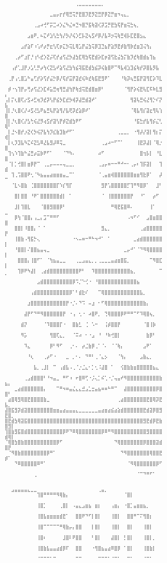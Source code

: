 ⠀⠀⠀⠀⠀⠀⠀⠀⠀⠀⠀⠀⠀⠀⠀⠀⠀⠀⠀⠀⠀⠀⢀⣀⣀⣀⣀⣀⣀⣀⡀⠀⠀⠀⠀⠀⠀⠀⠀⠀⠀⠀⠀⠀⠀⠀⠀⠀⠀⠀⠀⠀
⠀⠀⠀⠀⠀⠀⠀⠀⠀⠀⠀⠀⠀⠀⣀⣤⡤⡖⡞⢿⣛⢭⡛⣟⣿⡹⣟⡻⣝⣛⡟⡿⣝⡛⣶⠲⢤⣄⡀⠀⠀⠀⠀⠀⠀⠀⠀⠀⠀⠀⠀⠀
⠀⠀⠀⠀⠀⠀⠀⠀⠀⢀⣠⠴⢚⠋⡭⣉⠴⡱⣌⠳⣌⠶⣙⠲⣿⡙⣯⢷⣽⢎⡽⣩⡛⣟⣳⢯⡟⣶⢭⣓⢦⡀⠀⠀⠀⠀⠀⠀⠀⠀⠀⠀
⠀⠀⠀⠀⠀⠀⠀⣠⣶⠟⡀⠦⣍⠞⣱⢣⣓⢳⡜⡳⡜⢮⡱⣋⡧⣝⢦⣫⠞⡿⡜⣧⠽⡲⢭⢷⣛⢾⡧⣏⣟⣿⣢⣄⠀⠀⠀⠀⠀⠀⠀⠀
⠀⠀⠀⠀⠀⣠⡞⣵⠏⠰⢡⠞⡴⡛⣖⢣⢏⡶⣍⡳⢭⣇⢿⣡⡟⣬⣳⢭⡿⣹⣙⣦⡟⣵⡻⣟⡾⣷⢻⡷⣞⣶⣹⢬⢳⡄⠀⠀⠀⠀⠀⠀
⠀⠀⠀⢀⡴⠋⣰⡏⡘⢰⠣⣞⡱⣝⡬⢏⡞⣴⢫⣜⡳⣼⣳⣏⢿⣳⢯⣟⣾⡵⣏⡶⣽⢫⣗⣬⣳⡍⣷⡹⣞⢷⣿⣾⣦⢹⣦⠀⠀⠀⠀⠀
⠀⠀⢠⡞⢁⣸⡟⡰⣡⢃⡛⡴⢳⢎⣝⣣⠞⣵⢫⣜⣳⢳⣮⢽⣯⣟⣾⣳⣮⡽⢮⣷⣿⠟⠉⠻⣧⢾⣱⣹⣮⢷⡞⡽⣿⣧⡻⣧⠀⠀⠀⠀
⠀⢀⡟⢠⢂⣿⣡⠓⣤⢋⡞⡵⢫⡞⣬⡓⡿⡜⢯⡞⣭⡟⣽⣞⢮⠷⣞⢷⣯⣟⣻⠟⠁⠀⠀⠀⠘⢷⡽⢦⣛⣯⡟⣽⢻⣏⡵⠹⣇⠀⠀⠀
⠀⡾⠐⢢⢹⡟⡤⢛⡴⢫⣜⡱⣏⠾⣥⣛⢶⢻⣛⣼⢳⡟⢷⣺⢭⣟⣾⣿⣶⡿⠃⠀⠀⠀⠀⠀⠀⠈⢻⡟⡵⢮⣟⢧⣏⠯⠷⣇⣻⡄⠀⠀
⢠⡇⡍⢆⣿⢏⡔⣫⠴⣋⢶⡹⣞⡽⢣⡟⣮⡳⣏⣞⡳⢾⡽⣼⣛⣾⣽⠞⠁⠀⠀⠀⠀⠀⠀⠀⠀⠀⠀⢻⣽⢧⣛⢮⣜⢻⡑⠎⡝⣧⠀⠀
⢸⡇⡘⢆⣿⢎⡜⠴⣫⢜⣣⠟⣦⣛⢧⡟⣵⢻⡜⣧⢟⡽⣞⣵⡿⠞⠁⠀⠀⠀⠀⠀⠀⠀⠀⠀⠀⠀⠀⠈⢿⣧⢻⡎⣽⣖⢻⢧⢱⣿⠀⠀
⢸⡇⡘⢆⣿⢎⡜⣣⢓⢮⣜⡻⢴⣫⡞⣽⢣⡟⡾⣝⣾⣳⠟⠋⠀⠀⠀⠀⠀⠀⠀⠀⠀⠀⠀⠀⠀⠀⠀⠀⠘⣯⣓⡞⣧⢻⡮⣌⢃⢿⠃⠀
⠀⡇⣘⠢⣿⡞⡰⣝⢎⡳⢮⡝⣧⢳⡹⣎⣷⣹⣷⠞⠋⠁⠀⠀⠀⠀⠀⠀⠀⠀⠀⠀⠀⠀⠀⢀⣀⣀⡀⠀⠐⢻⡼⡜⣽⡇⢻⡆⡍⢾⡇⠀
⠀⡇⢆⡹⣹⣧⠳⣍⠮⣝⣣⠿⣜⣧⣻⡼⠿⢭⣀⠀⠀⠀⠀⠀⠀⠀⠀⠀⠀⠀⢀⣠⠴⠒⠋⠉⠁⠀⠀⠀⠀⢸⣟⡽⣼⡇⠈⢿⡐⣿⠀⠀
⠀⢹⢢⠱⢹⣷⠓⣬⣛⡴⣭⡷⠟⠋⠁⠀⠀⠀⠈⠙⠳⠄⠀⠀⠀⠀⠀⠀⠀⠴⠋⠀⠀⠀⠀⠀⠀⠀⠀⠀⠀⠀⣿⢲⡧⡇⠀⠘⣇⣿⠀⠀
⠀⠈⡇⡁⢚⣿⡇⣶⡿⡟⠉⠀⢀⣀⡤⠤⠤⠤⢤⣀⣀⡀⠀⠀⠀⠀⠀⠀⠀⢀⣠⡤⠶⠒⠒⠛⠚⠒⠂⢀⡤⠆⢹⡯⣽⡇⠀⠀⢹⣾⠀⠀
⠀⠀⢹⢀⢩⣿⣿⠟⢂⠈⠳⣦⣤⣤⣴⣶⣶⣶⣤⣀⠉⠁⠀⠀⠀⠀⠀⠀⠀⠈⢀⣤⣶⢾⣿⣿⣿⣿⣿⣿⣶⣶⢻⣗⡿⠁⠀⠀⡼⠉⠀⠀
⠀⠀⠈⣇⠢⣿⣷⠀⢈⣿⣿⣿⣿⣿⣿⣿⡏⠱⡎⢻⡏⠀⠀⠀⠀⠀⠀⠀⠀⠀⣻⡟⢡⣿⣿⣿⣿⣿⡋⢹⠛⠻⣿⡿⠁⠀⠀⣸⠃⠀⠀⠀
⠀⠀⠀⣿⡇⣿⣿⠀⠘⠟⠁⣿⣿⣿⣿⣿⣿⣾⡇⠀⠁⠀⠀⠀⠀⠀⠀⠀⠀⠀⠈⠀⢸⣿⣿⣿⣿⣿⣿⡟⠀⠀⠘⠁⠀⠀⡴⠋⠀⠀⠀⠀
⠀⠀⠀⣸⡇⢹⣿⣇⠀⠀⠀⠈⣿⣿⣻⣿⣿⡿⠃⠀⠀⠀⠀⠀⠀⠀⠀⠀⠀⠀⠀⠀⠀⠛⢿⣟⣯⣿⠿⠄⠀⠀⠀⠀⠀⢸⠁⠀⠀⣀⠀⠀
⠀⠀⠀⡿⢳⠈⣿⣿⡄⢠⣀⡄⣩⠉⠛⠛⠋⠀⠀⠀⠀⠀⠀⠀⠀⠀⠀⠀⠀⠀⠀⠀⠀⠀⠀⠀⠀⠀⠠⠲⠋⠊⠀⠀⣠⣿⣶⣿⣿⣿⠀⠀
⠀⠀⠀⣿⣿⡇⠸⣿⣿⡄⠈⠀⠁⠀⠀⠀⠀⠀⠀⠀⠀⠀⠀⠀⠀⠀⠀⠀⠀⠀⣻⣄⡀⠀⠀⠀⠀⠀⠀⠀⠀⠀⢀⣴⣿⣿⣿⣿⣿⡟⠀⠀
⠀⠀⠀⢸⣿⣷⠠⢻⣯⡓⢄⠀⠀⠀⠀⠀⠀⠀⠀⠀⠀⠐⠢⠤⠶⠒⠛⠓⠲⠚⠁⠀⠁⠀⠀⠀⠀⠀⠀⠀⣀⣴⣾⣿⣿⣿⣿⣿⣿⡇⠀⠀
⠀⠀⠀⠘⣿⣿⡇⠌⣿⣿⣦⣤⢤⣀⠀⠀⠀⠀⠀⠀⠀⠀⠀⠀⠀⠀⠀⠀⠀⠀⠀⠀⠀⠀⠀⠀⠀⣀⡤⠚⠁⠈⠙⠻⢿⣿⣿⣿⣿⡇⠀⠀
⠀⠀⠀⠀⣿⣿⣿⡄⢸⣿⠋⠁⠀⠈⢳⣦⣤⣀⣀⠀⠀⠀⢀⣀⣠⣤⣄⡀⡀⢀⣀⣀⣀⣤⣴⣶⣿⣯⡀⠀⠀⠀⠀⠀⠀⠉⠻⣿⣏⡇⠀⠀
⠀⠀⠀⠀⢹⡿⠟⠳⣼⡇⠀⢀⣴⣾⣿⣿⣿⣿⣿⣿⣿⣿⣿⠟⠃⠀⠀⠹⣿⣿⣿⣿⣿⣿⣿⣿⣿⣿⣿⣦⡀⠀⠀⠀⠀⠀⠀⠀⠉⠁⠀⠀
⠀⠀⠀⠀⠀⠀⠀⠀⠀⠀⣠⣾⣿⣿⣿⣿⣿⣿⣿⣿⣿⡿⠩⡈⠑⢊⠐⠀⠘⣿⣿⣿⣿⣿⣿⣿⣿⣿⣿⣿⣿⣦⠀⠀⠀⠀⠀⠀⠀⠀⠀⠀
⠀⠀⠀⠀⠀⠀⠀⠀⢠⣾⣿⣿⣿⣿⣿⣿⣿⣿⣿⣿⡿⠁⠃⣾⣗⠎⠀⠀⠀⠉⢿⣿⣿⣿⣿⣿⣿⣿⣿⣿⣿⣿⣧⡀⠀⠀⠀⠀⠀⠀⠀⠀
⠀⠀⠀⠀⠀⠀⠀⣰⣿⣿⣿⣿⣿⣿⣿⣿⣿⣿⣿⡟⠐⡈⠄⠙⠩⠀⠤⣰⠀⠂⠋⢿⣿⣿⣿⣿⣿⣿⣿⣿⣿⣿⣿⣷⡄⠀⠀⠀⠀⠀⠀⠀
⠀⠀⠀⠀⠀⠀⣼⡟⠋⠙⠛⠻⣿⣿⣿⣿⣿⣿⡟⠀⠐⢠⠀⢂⠐⠀⠴⣿⠟⡀⠀⢙⢿⣿⣿⣿⡿⠟⠛⠛⠉⠋⠹⢿⣿⢦⡀⠀⠀⠀⠀⠀
⠀⠀⠀⠀⠀⣾⡝⠀⠀⠀⠀⠀⠈⠹⣿⣿⣿⡏⠐⠀⠀⣿⣷⣃⠀⢈⠀⠡⠒⠀⠀⢨⡾⣿⣿⡟⠀⠀⠀⠀⠀⠀⠀⠈⣿⢸⡷⠀⠀⠀⠀⠀
⠀⠀⠀⠀⠀⠻⡥⠀⠀⠀⠀⠀⠀⠀⢻⣿⢏⣄⡀⠀⠀⠈⠭⠴⠀⠂⠐⣠⠀⠘⠀⠘⠷⢚⣿⡇⠀⠀⠀⠀⠀⠀⠀⠀⣷⡿⠃⠀⠀⠀⠀⠀
⠀⠀⠀⠀⠀⠀⠹⣄⠀⠀⠀⠀⠀⠀⡿⠃⠻⠋⠀⠀⢀⠂⠄⠀⡴⣈⣷⡿⢀⠁⠈⠄⠀⠈⠈⢷⡄⠀⠀⠀⠀⠀⠀⣠⠟⠁⠀⠀⠀⠀⠀⠀
⠀⠀⠀⠀⠀⠀⠀⠘⢆⠀⠀⠀⢀⡴⠋⠐⠀⠀⠀⣀⠀⡀⠂⠄⠀⠙⠛⠃⢀⠈⣄⡢⠀⠀⠀⠈⢳⡄⠀⠀⠀⠀⣠⣷⣄⡀⠀⠀⠀⠀⠀⠀
⠀⠀⠀⠀⠀⠀⠀⠀⠀⣧⡀⢀⣸⡇⠀⠉⠀⢠⣾⣧⠠⢀⠈⡐⣈⣄⠂⡁⢂⠨⣼⣿⠀⠁⠀⠀⢪⣿⣷⣷⣶⣿⣿⣿⣿⣿⣦⣄⠀⠀⠀⠀
⠀⠀⠀⠀⠀⠀⢀⣠⣾⣿⣿⣿⠃⠘⠲⣤⣀⠀⠛⠋⠰⠀⠖⣿⠿⢋⠐⡨⢄⡁⠮⢁⠐⡈⢤⣤⠞⠻⣿⣿⣿⣿⣿⣿⣿⣿⣿⣿⣷⣦⡄⠀
⠀⠀⠀⣀⣴⣾⣿⣿⣿⣿⣿⣿⡄⠀⠀⠀⠉⠛⠲⠶⣤⣌⣄⣄⣚⣠⣁⣒⣤⣦⠶⠶⠓⠛⠉⠀⠀⣼⣿⣿⣿⣿⣿⣿⣿⣿⣿⡿⣿⣿⠃⠀
⠀⣴⣿⢿⣻⢿⣿⣟⣿⣿⣿⣿⣷⣀⠀⠀⠀⠀⠀⠀⠀⠀⠀⠀⠀⠀⠀⠀⠀⠀⠀⠀⠀⠀⠀⢀⣴⣿⣿⣿⣿⣿⣿⣿⣟⣿⢿⡽⣟⣧⡀⠀
⣼⣿⣯⣻⡽⣾⣽⣿⣿⣿⣿⣿⣿⣿⣿⣶⣶⣤⣴⣤⣤⣤⣄⣀⣀⣀⣀⣀⣀⣤⣴⣶⣴⣮⣴⣵⣾⣿⣿⣿⣿⣿⣿⣟⣾⣽⡿⣿⣻⣟⣿⡀
⣿⣟⣾⣳⢿⣽⣯⣿⣿⣿⣿⣿⣿⣿⣿⣿⣿⣿⣿⣿⣿⣿⣿⣿⣿⣿⣿⣿⣿⣿⣿⣿⣿⣿⣿⣿⣿⣿⣿⣿⣿⣿⣿⣻⣟⣾⡿⣟⣷⣿⣻⡇
⢹⣿⣷⣻⣯⣿⣾⣿⣿⣿⣿⣿⣿⣿⣿⣿⣿⣿⡿⠟⠙⠿⢿⣿⣿⣿⣿⣿⣿⣿⡿⠿⠛⠻⣿⣿⣿⣿⣿⣿⣿⣿⣿⣿⣻⣿⣿⣿⣿⣾⢿⡇
⠈⢿⣿⣳⣿⣷⣿⣿⣿⣿⣿⣿⣿⣿⣿⣿⡿⠋⠀⠀⠀⠀⠀⠀⠀⠀⠀⠀⠀⠀⠀⠀⠀⠀⠙⢿⣿⣿⣿⣿⣿⣿⣿⡿⣿⣿⣿⣽⣾⣿⡟⠀
⠀⠈⠻⣿⣷⣿⣿⣿⣿⣿⣿⣿⣿⡿⠛⠁⠀⠀⠀⠀⠀⠀⠀⠀⠀⠀⠀⠀⠀⠀⠀⠀⠀⠀⠀⠀⠙⠻⣿⣿⣿⣿⣿⣿⣿⢿⣿⣿⣟⡾⠁⠀
⠀⠀⠀⠙⠿⣿⣿⣿⣿⣿⠿⠛⠁⠀⠀⠀⠀⠀⠀⠀⠀⠀⠀⠀⠀⠀⠀⠀⠀⠀⠀⠀⠀⠀⠀⠀⠀⠀⠈⠻⢿⣿⣿⣿⣿⣿⣿⡿⠋⠀⠀⠀
⠀⠀⠀⠀⠀⠀⠀⠀⠀⢀⠀⠀⠀⠀⠀⠀⠀⠀⠀⠀⠀⠀⠀⠀⠀⠀⠀⠀⠀⠀⠀⠀⠀⠀⠀⠀⠀⠀⠀⠀⠀⠈⠉⠙⠛⠋⠁⠀⠀⠀⠀⠀

⠀⠀⣠⣤⣤⣤⣤⣄⣀⣀⠀⠀⠀⠀⠀⠀⠀⠀⠀⠀⠀⠀⠀⠀⠀⠀⠀⠀⠀⢀⣤⡀⠀⠀⠀⠀⠀⠀⠀⠀⠀⠀⠀⠀⠀⠀⠀⠀⠀
⠀⠀⠀⠀⠀⠀⠀⠀⠀⠀⢹⣿⠛⠛⠛⠛⠻⢿⣷⡄⠀⠀⠀⠀⠀⠀⠀⠀⠀⠀⠀⠀⠀⠀⠀⠀⠀⠈⣿⡇⠀⠀⠀⠀⠀⠀⠀⠀⠀⠀⠀⠀⠀⠀⠀⠀⠀
⠀⠀⠀⠀⠀⠀⠀⠀⠀⠀⢸⣿⡁⠀⠀⠀⠀⢀⣿⡇⠀⠠⣤⣄⣠⣶⣦⠀⣶⡆⠀⠀⠀⢠⣶⡄⠀⠐⣿⡁⣤⣶⣶⣦⡀⠀⠀⠀⠀⠀⠀⠀⠀⠀⠀⠀⠀
⠀⠀⠀⠀⠀⠀⠀⠀⠀⠀⢸⣿⣧⣶⣶⣶⣶⣾⣟⠁⠀⠀⣿⣿⠟⠙⠋⡇⣿⡇⠀⠀⠀⢸⣿⡇⠀⠀⣿⣿⠛⠉⠍⢻⣿⡆⠀⠀⠀⠀⠀⠀⠀⠀⠀⠀⠀
⠀⠀⠀⠀⠀⠀⠀⠀⠀⠀⢸⣿⠉⠉⠉⠉⠉⠛⢿⣷⡤⡄⣿⣿⠀⠀⠀⡇⣿⡇⠀⠀⠀⢸⣿⡇⠀⠀⣿⡇⠀⠀⠀⢸⣿⡇⠀⠀⠀⠀⠀⠀⠀⠀⠀⠀⠀
⠀⠀⠀⠀⠀⠀⠀⠀⠀⠀⢸⣿⠆⠀⠀⠀⠀⠀⣸⣿⠇⠟⣿⣿⠀⠀⠀⠃⣿⡇⠀⠀⠀⣼⣿⡇⠀⡃⣿⡇⠀⠀⠀⢸⣿⡇⡀⠀⠀⠀⠀⠀⠀⠀⠀⠀⠀
⠀⠀⠀⠀⠀⠀⠀⠀⠀⠀⢸⣿⣷⣧⣤⣤⣴⣾⡿⠏⠀⠀⣿⣿⠀⠀⠀⠐⢻⣿⣦⣤⣴⠿⣿⡿⠀⠁⣿⡇⠀⠀⠀⢸⣿⣷⡇⠀⠀⠀⠀⠀⠀⠀⠀⠀⠀
⠀⠀⠀⠀⠀⠀⠀⠀⠀⠀⠈⠉⠉⠉⠁⠉⠀⠀⠀⠀⠀⠀⠉⠉⠀⠀⠀⠀⠀⠉⠉⠉⠁⠈⠉⠁⠀⠀⠉⠁⠀⠀⠀⠈⠉⠁⠀⠀⠀⠀⠀
